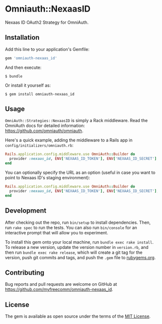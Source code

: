 # Omniauth::NexaasID

Nexaas ID OAuth2 Strategy for OmniAuth.

## Installation

Add this line to your application's Gemfile:

```ruby
gem 'omniauth-nexaas_id'
```

And then execute:

    $ bundle

Or install it yourself as:

    $ gem install omniauth-nexaas_id

## Usage

`OmniAuth::Strategies::NexaasID` is simply a Rack middleware. Read the OmniAuth docs for detailed information: https://github.com/omniauth/omniauth.

Here's a quick example, adding the middleware to a Rails app in `config/initializers/omniauth.rb`:

```ruby
Rails.application.config.middleware.use OmniAuth::Builder do
  provider :nexaas_id, ENV['NEXAAS_ID_TOKEN'], ENV['NEXAAS_ID_SECRET']
end
```

You can optionally specify the URL as an option (useful in case you want to point to Nexaas ID's staging environment):

```ruby
Rails.application.config.middleware.use OmniAuth::Builder do
  provider :nexaas_id, ENV['NEXAAS_ID_TOKEN'], ENV['NEXAAS_ID_SECRET'], client_options: { site: ENV['NEXAAS_ID_URL'] }
end
```

## Development

After checking out the repo, run `bin/setup` to install dependencies. Then, run `rake spec` to run the tests. You can also run `bin/console` for an interactive prompt that will allow you to experiment.

To install this gem onto your local machine, run `bundle exec rake install`. To release a new version, update the version number in `version.rb`, and then run `bundle exec rake release`, which will create a git tag for the version, push git commits and tags, and push the `.gem` file to [rubygems.org](https://rubygems.org).

## Contributing

Bug reports and pull requests are welcome on GitHub at https://github.com/myfreecomm/omniauth-nexaas_id.


## License

The gem is available as open source under the terms of the [MIT License](http://opensource.org/licenses/MIT).

